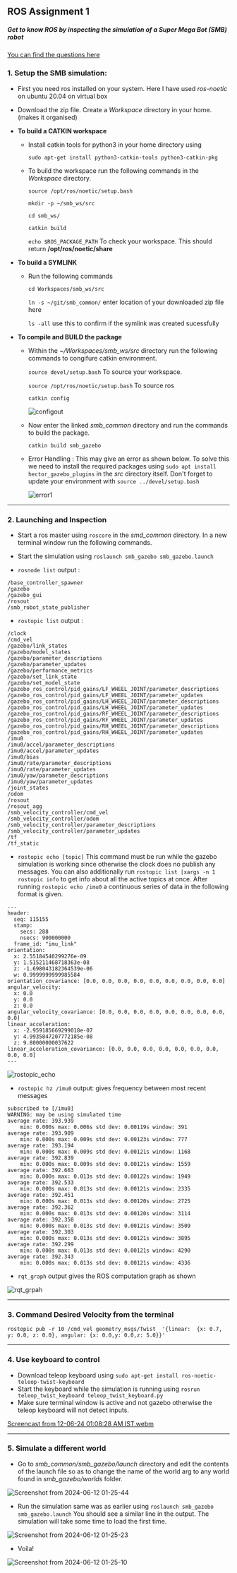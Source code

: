 ## ROS Assignment 1

##### Get to know ROS by inspecting the simulation of a Super Mega Bot (SMB) robot

[You can find the questions here](https://ethz.ch/content/dam/ethz/special-interest/mavt/robotics-n-intelligent-systems/rsl-dam/ROS2021/lec1/Exercise%20Session%201.pdf)

### 1. Setup the SMB simulation:

- First you need ros installed on your system. Here I have used *ros-noetic* on ubuntu 20.04 on virtual box

- Download the zip file. Create a _Workspace_ directory in your home. (makes it organised)

- **To build a CATKIN workspace**
    - Install catkin tools for python3 in your home directory using
   
      `sudo apt-get install python3-catkin-tools python3-catkin-pkg`
  
    - To build the workspace run the following commands in the _Workspace_ directory.

      `source /opt/ros/noetic/setup.bash`
      
      `mkdir -p ~/smb_ws/src`
      
      `cd smb_ws/`
      
      `catkin build`

      `echo $ROS_PACKAGE_PATH` To check your workspace. This should return __/opt/ros/noetic/share__

- **To build a SYMLINK**
    - Run the following commands
      
      `cd Workspaces/smb_ws/src`

      `ln -s ~/git/smb_common/` enter location of your downloaded zip file here

      `ls -all` use this to confirm if the symlink was created sucessfully
      
- **To compile and BUILD the package**
    - Within the *~/Workspaces/smb_ws/src* directory run the following commands to congifure catkin environment.
    
      `source devel/setup.bash` To source your workspace.

      `source /opt/ros/noetic/setup.bash` To source ros

      `catkin config`

      ![configout](https://github.com/vd-0711/Induction_Y23/assets/94589050/53b90dc0-3cbb-4040-ae79-d2eb78656122)

    - Now enter the linked *smb_common* directory and run the commands to build the package.

      `catkin build smb_gazebo`

    - Error Handling :
      This may give an error as shown below. To solve this we need to install the required packages using `sudo apt install hector_gazebo_plugins` in the *src* directory itself. Don't forget to update your environment with `source ../devel/setup.bash`
             
       ![error1](https://github.com/vd-0711/Induction_Y23/assets/94589050/88fa74cd-b1c1-47ff-a2c8-8d5076b9310c)

--------------------------

### 2. Launching and Inspection

- Start a ros master using `roscore` in the *smd_common* directory. In a new terminal window run the following commands.
- Start the simulation using `roslaunch smb_gazebo smb_gazebo.launch`

- `rosnode list` output :
  
```
/base_controller_spawner
/gazebo
/gazebo_gui
/rosout
/smb_robot_state_publisher
```

- `rostopic list` output :

```
/clock
/cmd_vel
/gazebo/link_states
/gazebo/model_states
/gazebo/parameter_descriptions
/gazebo/parameter_updates
/gazebo/performance_metrics
/gazebo/set_link_state
/gazebo/set_model_state
/gazebo_ros_control/pid_gains/LF_WHEEL_JOINT/parameter_descriptions
/gazebo_ros_control/pid_gains/LF_WHEEL_JOINT/parameter_updates
/gazebo_ros_control/pid_gains/LH_WHEEL_JOINT/parameter_descriptions
/gazebo_ros_control/pid_gains/LH_WHEEL_JOINT/parameter_updates
/gazebo_ros_control/pid_gains/RF_WHEEL_JOINT/parameter_descriptions
/gazebo_ros_control/pid_gains/RF_WHEEL_JOINT/parameter_updates
/gazebo_ros_control/pid_gains/RH_WHEEL_JOINT/parameter_descriptions
/gazebo_ros_control/pid_gains/RH_WHEEL_JOINT/parameter_updates
/imu0
/imu0/accel/parameter_descriptions
/imu0/accel/parameter_updates
/imu0/bias
/imu0/rate/parameter_descriptions
/imu0/rate/parameter_updates
/imu0/yaw/parameter_descriptions
/imu0/yaw/parameter_updates
/joint_states
/odom
/rosout
/rosout_agg
/smb_velocity_controller/cmd_vel
/smb_velocity_controller/odom
/smb_velocity_controller/parameter_descriptions
/smb_velocity_controller/parameter_updates
/tf
/tf_static
```

- `rostopic echo [topic]` This command must be run while the gazebo simulation is working since otherwise the clock does no publish any messages. You can also additionally run `rostopic list |xargs -n 1 rostopic info` to get info about all the active topics at once. After running `rostopic echo /imu0` a continuous series of data in the following format is given.

```
---
header: 
  seq: 115155
  stamp: 
    secs: 288
    nsecs: 900000000
  frame_id: "imu_link"
orientation: 
  x: 2.55184540299276e-09
  y: 1.515211468718363e-08
  z: -1.698043182364539e-06
  w: 0.9999999999985584
orientation_covariance: [0.0, 0.0, 0.0, 0.0, 0.0, 0.0, 0.0, 0.0, 0.0]
angular_velocity: 
  x: 0.0
  y: 0.0
  z: 0.0
angular_velocity_covariance: [0.0, 0.0, 0.0, 0.0, 0.0, 0.0, 0.0, 0.0, 0.0]
linear_acceleration: 
  x: -2.959185669299018e-07
  y: 4.9935847207772185e-08
  z: 9.80000000037622
linear_acceleration_covariance: [0.0, 0.0, 0.0, 0.0, 0.0, 0.0, 0.0, 0.0, 0.0]
---

```

![rostopic_echo](https://github.com/vd-0711/Induction_Y23/assets/94589050/0c2e9298-ca22-4f49-8faf-a1d2077d16cf)

- `rostopic hz /imu0` output: gives frequency between most recent messages

```
subscribed to [/imu0]
WARNING: may be using simulated time
average rate: 393.939
	min: 0.000s max: 0.006s std dev: 0.00119s window: 391
average rate: 393.909
	min: 0.000s max: 0.009s std dev: 0.00123s window: 777
average rate: 393.194
	min: 0.000s max: 0.009s std dev: 0.00121s window: 1168
average rate: 392.839
	min: 0.000s max: 0.009s std dev: 0.00121s window: 1559
average rate: 392.663
	min: 0.000s max: 0.013s std dev: 0.00122s window: 1949
average rate: 392.533
	min: 0.000s max: 0.013s std dev: 0.00121s window: 2335
average rate: 392.451
	min: 0.000s max: 0.013s std dev: 0.00120s window: 2725
average rate: 392.362
	min: 0.000s max: 0.013s std dev: 0.00120s window: 3114
average rate: 392.350
	min: 0.000s max: 0.013s std dev: 0.00121s window: 3509
average rate: 392.303
	min: 0.000s max: 0.013s std dev: 0.00121s window: 3895
average rate: 392.299
	min: 0.000s max: 0.013s std dev: 0.00121s window: 4290
average rate: 392.343
	min: 0.000s max: 0.013s std dev: 0.00121s window: 4336
```

- `rqt_graph` output gives the ROS computation graph as shown

![rqt_grpah](https://github.com/vd-0711/Induction_Y23/assets/94589050/73b029aa-5f8a-4585-b56a-48445c540095)

----------------------

### 3. Command Desired Velocity from the terminal

`rostopic pub -r 10 /cmd_vel geometry_msgs/Twist  '{linear:  {x: 0.7, y: 0.0, z: 0.0}, angular: {x: 0.0,y: 0.0,z: 5.0}}'`

----------------------

### 4. Use keyboard to control

- Download teleop keyboard using `sudo apt-get install ros-noetic-teleop-twist-keyboard`
- Start the keyboard while the simulation is running using `rosrun teleop_twist_keyboard teleop_twist_keyboard.py`
- Make sure terminal window is active and not gazebo otherwise the teleop keyboard will not detect inputs.
  
[Screencast from 12-06-24 01:08:28 AM IST.webm](https://github.com/vd-0711/Induction_Y23/assets/94589050/524cf40c-c56f-48f7-b0b4-7d4fed8fadb6)

--------------------

### 5. Simulate a different world

- Go to *smb_common/smb_gazebo/launch* directory and edit the contents of the launch file so as to change the name of the world arg to any world found in *smb_gazebo/worlds* folder.

![Screenshot from 2024-06-12 01-25-44](https://github.com/vd-0711/Induction_Y23/assets/94589050/7d6c6d15-e154-4025-a0c6-1c7079796f5b)

- Run the simulation same was as earlier using `roslaunch smb_gazebo smb_gazebo.launch` You should see a similar line in the output. The simulation will take some time to load the first time.

![Screenshot from 2024-06-12 01-25-23](https://github.com/vd-0711/Induction_Y23/assets/94589050/a9cd860f-f06d-4ad4-ba9e-8d2294ae4e2c)

- Voila!

![Screenshot from 2024-06-12 01-25-10](https://github.com/vd-0711/Induction_Y23/assets/94589050/f41f7850-d551-4ec8-b3a9-f750a1327839)


